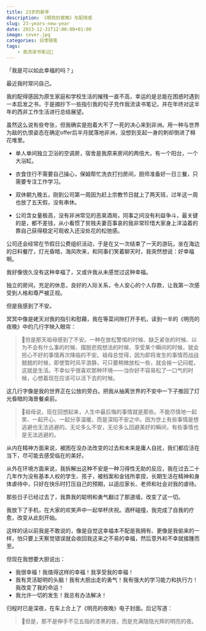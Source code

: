 ```yaml
---
title: 23岁的新年
description: 《明亮的夜晚》与配得感
slug: 23-years-new-year
date: 2023-12-31T12:00:00+01:00
image: cover.jpg
categories: 日常随笔
tags:
    - 我流读书笔记📓
---
```


「我是可以如此幸福的吗？」

最近我时常问自己。

我的配得感因为原生家庭和学校生活的摧残一直不高，幸运的是总能在困惑时遇到一本启发之书，于是摘抄下一些指引我的句子充作我流读书笔记，并在年终对这半年的西非工作生活进行总结展望。

虽然这么说有些夸张，但我确实是抱着大不了一死的决心来到非洲。用一种与世界为敌的仇恨姿态在确定offer后半月就落地非洲，没想到支起一身的刺却倒进了棉花堆里。

- 单人单间独立卫浴的空调房，宿舍是我原来房间的两倍大，有一个阳台，一个大浴缸。

- 衣食住行不需要自己操心，保姆帮忙洗衣打扫房间，厨师准备好一日三餐，只需要专注工作学习。

- 双休朝九晚五，刚到公司第一周因为赶上宗教节日就上了两天班，过年这一周也放了五天假，没有串休。

- 公司含女量极高，没有非洲常见的恶臭酒局，同事之间没有利益争斗，最关键的是，都不差钱，从小看惯了贫贱夫妻百事哀的我非常珍惜大家身上洋溢着的靠自己获得稳定可观收入还没处花的松弛感。

公司还会经常在节假日公费组织活动，于是在又一次结束了一天的游玩，坐在海边的日料餐厅，灯光昏暗，海风吹来，和同事们笑着聊天时，我突然想说：好幸福啊。

我好像很久没有这种幸福了，又或许我从未感觉过这种幸福。

独立的房间，充足的休息，良好的人际关系，令人安心的个人存款，让我第一次感受到人格和尊严被正视。

但是我感到了不安。

冥冥中像是姥天对我的指引和慰藉，我在等菜间隙打开手机，读到一半的《明亮的夜晚》中的几行字映入眼帘：

> 🎐但是那天祖母感到了不安。一种在放松警惕的时候、缺乏紧张的时候、以为不会有什么事的时候、摆脱悲观想法的时候、享受某个瞬间的时候，就会担心不好的事情再次降临的不安。祖母总觉得，因为即将发生的事情而战战兢兢的时候，即使暂时风平浪静，可只要稍微放松一些，就会挨一记闷棍，这就是生活。不幸似乎很喜欢那种环境——当你好不容易松了一口气的时候，心想着现在应该可以活下去的时候。

这几行字像是我的世界正在公放的旁白。把我从抽离世界的不安中一下子推回了灯光昏暗的海景餐桌前。

> 🎐祖母说，现在回想起来，人生中最后悔的事情就是那些。不能尽情地一起笑、一起开心、一起分享温暖，而是深陷不安之中。因为世上有些事情是想逃避也无法逃避的。无论多么不安，无论多么回避美好的瞬间，有些事情也是无法逃避的。

从内在精神方面来说，被困在没办法改变的过去和未来是庸人自扰，我们都应活在当下，尽可能去感受临在的美好。

从外在环境方面来说，我拆解出这种不安是一种习得性无助的反应，我在过去二十几年作为没有基本人权的学生、孩子，被档案和金钱所拿捏，长期生活在精神和身体虐待中，只好在快乐时打压自己的预期，以适应家长、老师和社会对我的虐待。

那些日子已经过去了，我靠我的聪明和勇气翻过了那道墙，改变了这一切。

我放下了手机，在大家的欢笑声中一起举杯庆祝。酒杯碰撞，我完成了自我的疗愈，改变从此刻开始。

这样的话以前我是不敢说的，像是自觉这幸福本不配是我拥有、更像是我偷来的一样，怕只要上天察觉错误就会收回我这来之不易的幸福，然后意外和不幸就接踵而至。

但现在我想要大胆说出：

- 我很幸福！我值得这样的幸福！我享受我的幸福！
- 我有灵活聪明的头脑！我有大胆出走的勇气！我有强大的学习能力和执行力！我改变了我的命运！
- 我允许一切的发生！我总有办法解决！

归程时已是深夜，在车上合上了《明亮的夜晚》电子封面。后记写道：

> 🎐但是，那不是伸手不见五指的漆黑的夜，而是充满隐隐光辉的明亮的夜。